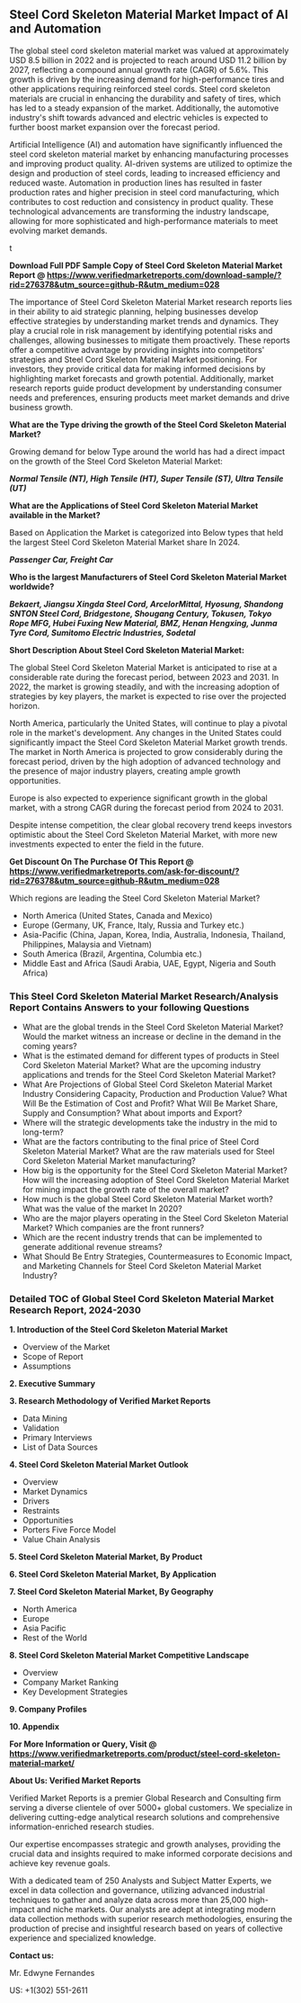 <h2>Steel Cord Skeleton Material Market Impact of AI and Automation</h2><p>The global steel cord skeleton material market was valued at approximately USD 8.5 billion in 2022 and is projected to reach around USD 11.2 billion by 2027, reflecting a compound annual growth rate (CAGR) of 5.6%. This growth is driven by the increasing demand for high-performance tires and other applications requiring reinforced steel cords. Steel cord skeleton materials are crucial in enhancing the durability and safety of tires, which has led to a steady expansion of the market. Additionally, the automotive industry's shift towards advanced and electric vehicles is expected to further boost market expansion over the forecast period.</p><p>Artificial Intelligence (AI) and automation have significantly influenced the steel cord skeleton material market by enhancing manufacturing processes and improving product quality. AI-driven systems are utilized to optimize the design and production of steel cords, leading to increased efficiency and reduced waste. Automation in production lines has resulted in faster production rates and higher precision in steel cord manufacturing, which contributes to cost reduction and consistency in product quality. These technological advancements are transforming the industry landscape, allowing for more sophisticated and high-performance materials to meet evolving market demands.</p>t</p><p id="" class=""><strong>Download Full PDF Sample Copy of Steel Cord Skeleton Material Market Report @ <a href="https://www.verifiedmarketreports.com/download-sample/?rid=276378&utm_source=github-R&utm_medium=028" target="_blank">https://www.verifiedmarketreports.com/download-sample/?rid=276378&utm_source=github-R&utm_medium=028</a></strong></p><p>The importance of&nbsp;Steel Cord Skeleton Material Market research reports lies in their ability to aid strategic planning, helping businesses develop effective strategies by understanding market trends and dynamics. They play a crucial role in risk management by identifying potential risks and challenges, allowing businesses to mitigate them proactively. These reports offer a competitive advantage by providing insights into competitors' strategies and Steel Cord Skeleton Material Market positioning. For investors, they provide critical data for making informed decisions by highlighting market forecasts and growth potential. Additionally, market research reports guide product development by understanding consumer needs and preferences, ensuring products meet market demands and drive business growth.</p><p><strong>What are the&nbsp;Type driving the growth of the Steel Cord Skeleton Material Market?</strong></p><p id="" class="">Growing demand for below Type around the world has had a direct impact on the growth of the Steel Cord Skeleton Material Market:</p><em><strong>Normal Tensile (NT), High Tensile (HT), Super Tensile (ST), Ultra Tensile (UT)</strong></em></p><strong>What are the&nbsp;Applications&nbsp;of Steel Cord Skeleton Material Market available in the Market?</strong></p><p id="" class="">Based on Application the Market is categorized into Below types that held the largest Steel Cord Skeleton Material Market share In 2024.</p><em><strong>Passenger Car, Freight Car</strong></em></p><strong>Who is the largest Manufacturers of Steel Cord Skeleton Material Market worldwide?</strong></p><p><em><strong>Bekaert, Jiangsu Xingda Steel Cord, ArcelorMittal, Hyosung, Shandong SNTON Steel Cord, Bridgestone, Shougang Century, Tokusen, Tokyo Rope MFG, Hubei Fuxing New Material, BMZ, Henan Hengxing, Junma Tyre Cord, Sumitomo Electric Industries, Sodetal</strong></em></p><p id="" class=""><strong>Short Description About Steel Cord Skeleton Material Market:</strong></p><p>The global Steel Cord Skeleton Material Market is anticipated to rise at a considerable rate during the forecast period, between 2023 and 2031. In 2022, the market is growing steadily, and with the increasing adoption of strategies by key players, the market is expected to rise over the projected horizon.</p><p>North America, particularly the United States, will continue to play a pivotal role in the market's development. Any changes in the United States could significantly impact the Steel Cord Skeleton Material Market growth trends. The market in North America is projected to grow considerably during the forecast period, driven by the high adoption of advanced technology and the presence of major industry players, creating ample growth opportunities.</p><p>Europe is also expected to experience significant growth in the global market, with a strong CAGR during the forecast period from 2024 to 2031.</p><p>Despite intense competition, the clear global recovery trend keeps investors optimistic about the Steel Cord Skeleton Material Market, with more new investments expected to enter the field in the future.</p><p id="" class=""><strong>Get Discount On The Purchase Of This Report @ <a href="https://www.verifiedmarketreports.com/ask-for-discount/?rid=276378&utm_source=github-R&utm_medium=028" target="_blank">https://www.verifiedmarketreports.com/ask-for-discount/?rid=276378&utm_source=github-R&utm_medium=028</a></strong></p>Which regions are leading the Steel Cord Skeleton Material Market?</p><ul><li>North America (United States, Canada and Mexico)</li><li>Europe (Germany, UK, France, Italy, Russia and Turkey etc.)</li><li>Asia-Pacific (China, Japan, Korea, India, Australia, Indonesia, Thailand, Philippines, Malaysia and Vietnam)</li><li>South America (Brazil, Argentina, Columbia etc.)</li><li>Middle East and Africa (Saudi Arabia, UAE, Egypt, Nigeria and South Africa)</li></ul><h3 id="" class="">This Steel Cord Skeleton Material Market Research/Analysis Report Contains Answers to your following Questions</h3><ul><li>What are the global trends in the Steel Cord Skeleton Material Market? Would the market witness an increase or decline in the demand in the coming years?</li><li>What is the estimated demand for different types of products in Steel Cord Skeleton Material Market? What are the upcoming industry applications and trends for the Steel Cord Skeleton Material Market?</li><li>What Are Projections of Global Steel Cord Skeleton Material Market Industry Considering Capacity, Production and Production Value? What Will Be the Estimation of Cost and Profit? What Will Be Market Share, Supply and Consumption? What about imports and Export?</li><li>Where will the strategic developments take the industry in the mid to long-term?</li><li>What are the factors contributing to the final price of Steel Cord Skeleton Material Market? What are the raw materials used for Steel Cord Skeleton Material Market manufacturing?</li><li>How big is the opportunity for the Steel Cord Skeleton Material Market? How will the increasing adoption of Steel Cord Skeleton Material Market for mining impact the growth rate of the overall market?</li><li>How much is the global Steel Cord Skeleton Material Market worth? What was the value of the market In 2020?</li><li>Who are the major players operating in the Steel Cord Skeleton Material Market? Which companies are the front runners?</li><li>Which are the recent industry trends that can be implemented to generate additional revenue streams?</li><li>What Should Be Entry Strategies, Countermeasures to Economic Impact, and Marketing Channels for Steel Cord Skeleton Material Market Industry?</li></ul><h3 id="" class="">Detailed TOC of Global Steel Cord Skeleton Material Market Research Report, 2024-2030</h3><p id="" class=""><strong>1. Introduction of the Steel Cord Skeleton Material Market</strong></p><ul><li>Overview of the Market</li><li>Scope of Report</li><li>Assumptions</li></ul><p id="" class=""><strong>2. Executive Summary</strong></p><p id="" class=""><strong>3. Research Methodology of Verified Market Reports</strong></p><ul><li>Data Mining</li><li>Validation</li><li>Primary Interviews</li><li>List of Data Sources</li></ul><p id="" class=""><strong>4. Steel Cord Skeleton Material Market Outlook</strong></p><ul><li>Overview</li><li>Market Dynamics</li><li>Drivers</li><li>Restraints</li><li>Opportunities</li><li>Porters Five Force Model</li><li>Value Chain Analysis</li></ul><p id="" class=""><strong>5. Steel Cord Skeleton Material Market, By Product</strong></p><p id="" class=""><strong>6. Steel Cord Skeleton Material Market, By Application</strong></p><p id="" class=""><strong>7. Steel Cord Skeleton Material Market, By Geography</strong></p><ul><li>North America</li><li>Europe</li><li>Asia Pacific</li><li>Rest of the World</li></ul><p id="" class=""><strong>8. Steel Cord Skeleton Material Market Competitive Landscape</strong></p><ul><li>Overview</li><li>Company Market Ranking</li><li>Key Development Strategies</li></ul><p id="" class=""><strong>9. Company Profiles</strong></p><p id="" class=""><strong>10. Appendix</strong></p><p id="" class=""><strong>For More Information or Query, Visit @ <a href="https://www.verifiedmarketreports.com/product/steel-cord-skeleton-material-market/" target="_blank">https://www.verifiedmarketreports.com/product/steel-cord-skeleton-material-market/</a></strong></p><p id="" class=""><strong>About Us: Verified Market Reports</strong></p><p id="" class="">Verified Market Reports is a premier Global Research and Consulting firm serving a diverse clientele of over 5000+ global customers. We specialize in delivering cutting-edge analytical research solutions and comprehensive information-enriched research studies.</p><p id="" class="">Our expertise encompasses strategic and growth analyses, providing the crucial data and insights required to make informed corporate decisions and achieve key revenue goals.</p><p id="" class="">With a dedicated team of 250 Analysts and Subject Matter Experts, we excel in data collection and governance, utilizing advanced industrial techniques to gather and analyze data across more than 25,000 high-impact and niche markets. Our analysts are adept at integrating modern data collection methods with superior research methodologies, ensuring the production of precise and insightful research based on years of collective experience and specialized knowledge.</p><p id="" class=""><strong>Contact us:</strong></p><p id="" class="">Mr. Edwyne Fernandes</p><p id="" class="">US: +1(302) 551-2611</p>